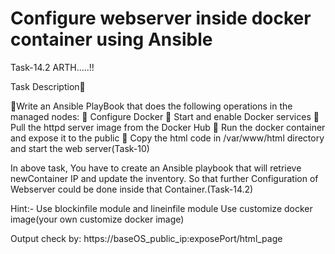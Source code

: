 # Configure webserver inside docker container using Ansible
Task-14.2 ARTH.....!!


Task Description📄

🔰Write an Ansible PlayBook that does the following operations in the managed nodes:
🔹 Configure Docker
🔹 Start and enable Docker services
🔹 Pull the httpd server image from the Docker Hub
🔹 Run the docker container and expose it to the public
🔹 Copy the html code in /var/www/html directory and start the web server(Task-10)

In above task, You have to create an Ansible playbook that will retrieve newContainer IP and update the inventory. So that further Configuration of Webserver could be done inside that Container.(Task-14.2)

Hint:- Use blockinfile module and lineinfile module
       Use customize docker image(your own customize docker image)
       
Output check by: https://baseOS_public_ip:exposePort/html_page
